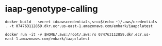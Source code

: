 # iaap-genotype-calling

`docker build --secret id=awscredentials,src=$(echo ~)/.aws/credentials . -t 074763112859.dkr.ecr.us-east-1.amazonaws.com/embark/iaap:latest`

`docker run -it -v $HOME/.aws:/root/.aws:ro 074763112859.dkr.ecr.us-east-1.amazonaws.com/embark/iaap:latest`


